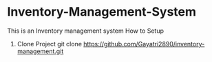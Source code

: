 # Inventory-Management-System
This is an Inventory management system 
How to Setup
1. Clone Project
 git clone https://github.com/Gayatri2890/inventory-management.git
